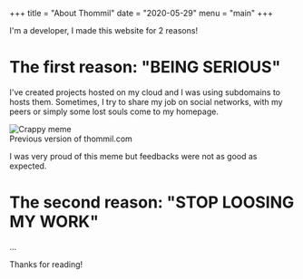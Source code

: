 +++
title = "About Thommil"
date = "2020-05-29"
menu = "main"
+++

I'm a developer, I made this website for 2 reasons!

# The first reason: "BEING SERIOUS"
I've created projects hosted on my cloud and I was using subdomains to hosts them. Sometimes, I try to share my job on social networks, with my peers or simply some lost souls come to my homepage.

<div class="big-img">
    <img src="/images/meme.jpg" alt="Crappy meme"/>
    <figcaption>Previous version of thommil.com</figcaption>
</div>

I was very proud of this meme but feedbacks were not as good as expected.

# The second reason: "STOP LOOSING MY WORK"

...

Thanks for reading!
